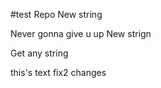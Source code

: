 #test Repo
 New string

 Never gonna give u up 
 New strign

Get any string
 
 
 this's text 
fix2 changes
